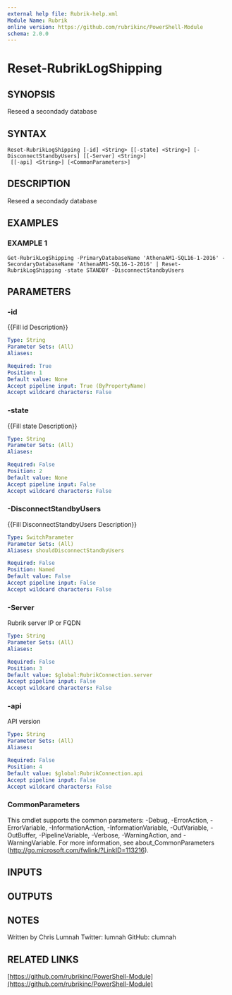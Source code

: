 ```yaml
---
external help file: Rubrik-help.xml
Module Name: Rubrik
online version: https://github.com/rubrikinc/PowerShell-Module
schema: 2.0.0
---
```


# Reset-RubrikLogShipping

## SYNOPSIS
Reseed a secondady database

## SYNTAX

```
Reset-RubrikLogShipping [-id] <String> [[-state] <String>] [-DisconnectStandbyUsers] [[-Server] <String>]
 [[-api] <String>] [<CommonParameters>]
```

## DESCRIPTION
Reseed a secondady database

## EXAMPLES

### EXAMPLE 1
```
Get-RubrikLogShipping -PrimaryDatabaseName 'AthenaAM1-SQL16-1-2016' -SecondaryDatabaseName 'AthenaAM1-SQL16-1-2016' | Reset-RubrikLogShipping -state STANDBY -DisconnectStandbyUsers
```

## PARAMETERS

### -id
{{Fill id Description}}

```yaml
Type: String
Parameter Sets: (All)
Aliases:

Required: True
Position: 1
Default value: None
Accept pipeline input: True (ByPropertyName)
Accept wildcard characters: False
```

### -state
{{Fill state Description}}

```yaml
Type: String
Parameter Sets: (All)
Aliases:

Required: False
Position: 2
Default value: None
Accept pipeline input: False
Accept wildcard characters: False
```

### -DisconnectStandbyUsers
{{Fill DisconnectStandbyUsers Description}}

```yaml
Type: SwitchParameter
Parameter Sets: (All)
Aliases: shouldDisconnectStandbyUsers

Required: False
Position: Named
Default value: False
Accept pipeline input: False
Accept wildcard characters: False
```

### -Server
Rubrik server IP or FQDN

```yaml
Type: String
Parameter Sets: (All)
Aliases:

Required: False
Position: 3
Default value: $global:RubrikConnection.server
Accept pipeline input: False
Accept wildcard characters: False
```

### -api
API version

```yaml
Type: String
Parameter Sets: (All)
Aliases:

Required: False
Position: 4
Default value: $global:RubrikConnection.api
Accept pipeline input: False
Accept wildcard characters: False
```

### CommonParameters
This cmdlet supports the common parameters: -Debug, -ErrorAction, -ErrorVariable, -InformationAction, -InformationVariable, -OutVariable, -OutBuffer, -PipelineVariable, -Verbose, -WarningAction, and -WarningVariable.
For more information, see about_CommonParameters (http://go.microsoft.com/fwlink/?LinkID=113216).

## INPUTS

## OUTPUTS

## NOTES
Written by Chris Lumnah 
Twitter: lumnah
GitHub: clumnah

## RELATED LINKS

[https://github.com/rubrikinc/PowerShell-Module](https://github.com/rubrikinc/PowerShell-Module)

